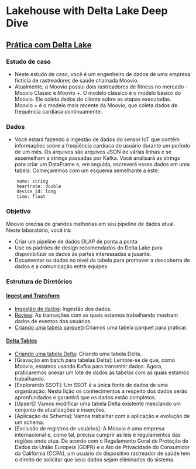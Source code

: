 # Lakehouse with Delta Lake Deep Dive

## [Prática com Delta Lake](https://github.com/vvalcristina/data-engineer-databricks/tree/main/Lakehouse-with-Delta-Lake-Deep-Dive/)

### Estudo de caso

* Neste estudo de caso, você é um engenheiro de dados de uma empresa fictícia de rastreadores de saúde chamada Moovio. 
* Atualmente, a Moovio possui dois rastreadores de fitness no mercado - Moovio Classic e Moovio +. O modelo clássico é o modelo básico do Moovio. Ele coleta dados do cliente sobre as etapas executadas. Moovio + é o modelo mais recente da Moovio, que coleta dados de frequência cardíaca continuamente. 

### Dados

* Você estará fazendo a ingestão de dados do sensor IoT que contêm informações sobre a freqüência cardíaca do usuário durante um período de um mês. Os arquivos são arquivos JSON de várias linhas e se assemelham a strings passadas por Kafka. Você analisará as strings para criar um DataFrame e, em seguida, escreverá esses dados em uma tabela. Começaremos com um esquema semelhante a este: 

```
    name: string
    heartrate: double
    device_id: long
    time: float
```

### Objetivo

Moovio precisa de grandes melhorias em seu pipeline de dados atual. Neste laboratório, você irá: 
  * Criar um pipeline de dados OLAP de ponta a ponta
  * Use os padrões de design recomendados do Delta Lake para disponibilizar os dados às partes interessadas a jusante.
  * Documentar os dados no nível da tabela para promover a descoberta de dados e a comunicação entre equipes

### Estrutura de Diretórios

#### [Ingest and Transform](https://github.com/vvalcristina/data-engineer-databricks/tree/main/Lakehouse-with-Delta-Lake-Deep-Dive/01_Ingest_and_Transform)

* [Ingestão de dados](https://github.com/vvalcristina/data-engineer-databricks/blob/main/Lakehouse-with-Delta-Lake-Deep-Dive/01_Ingest_and_Transform/00_ingest_raw.ipynb): Ingestão dos dados.
* [Review](https://github.com/vvalcristina/data-engineer-databricks/blob/main/Lakehouse-with-Delta-Lake-Deep-Dive/01_Ingest_and_Transform/01_review_and_visualize.ipynb):  As transações com as quais estamos trabalhando mostram dados de eventos dos usuários. 
* [Criando uma tabela parquet](02_Delta%20Tables/03_creating_the_delta_table.ipynb)):Criamos uma tabela parquet para praticar.

#### [Delta Tables](https://github.com/vvalcristina/data-engineer-databricks/tree/main/Lakehouse-with-Delta-Lake-Deep-Dive/02_Delta_Tables)

* [Criando uma tabela Delta](https://github.com/vvalcristina/data-engineer-databricks/blob/main/Lakehouse-with-Delta-Lake-Deep-Dive/02_Delta_Tables/03_creating_the_delta_table.ipynb): Criando uma tabela Delta.
* [Gravação em batch para tabelas Delta]:  Lembre-se de que, como Moovio, estamos usando Kafka para transmitir dados. Agora, praticaremos anexar um lote de dados às tabelas com as quais estamos trabalhando. 
* [Explorando SSOT]: Um SSOT é a única fonte de dados de uma organização. Nesta lição os conhecimentos a respeito dos dados serão apronfundados e garantirá que os dados estão completos.
* [Upsert]: Vamos modificar uma tabela Delta existente mesclando um conjunto de atualizações e inserções.
* [Aplicação de Schema]: Vamos trabalhar com a aplicação e evolução de um schema.
* [Exclusão de registros de usuários]:  A Moovio é uma empresa internacional e, como tal, precisa cumprir as leis e regulamentos das regiões onde atua. De acordo com o Regulamento Geral de Proteção de Dados da União Europeia (GDPR) e o Ato de Privacidade do Consumidor da Califórnia (CCPA), um usuário do dispositivo rastreador de saúde tem o direito de solicitar que seus dados sejam eliminados do sistema. 
